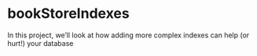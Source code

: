 # bookStoreIndexes
In this project, we’ll look at how adding more complex indexes can help (or hurt!) your database
